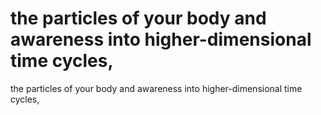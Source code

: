 # the particles of your body and awareness into higher-dimensional time cycles,

the particles of your body and awareness into higher-dimensional time cycles,